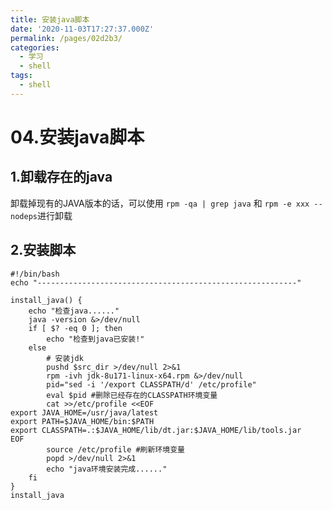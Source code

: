 ```yaml
---
title: 安装java脚本
date: '2020-11-03T17:27:37.000Z'
permalink: /pages/02d2b3/
categories:
  - 学习
  - shell
tags:
  - shell
---
```


# 04.安装java脚本

## 1.卸载存在的java

卸载掉现有的JAVA版本的话，可以使用 `rpm -qa | grep java` 和 `rpm -e xxx --nodeps`进行卸载

## 2.安装脚本

```text
#!/bin/bash
echo "----------------------------------------------------------"

install_java() {
    echo "检查java......"
    java -version &>/dev/null
    if [ $? -eq 0 ]; then
        echo "检查到java已安装!"
    else
        # 安装jdk
        pushd $src_dir >/dev/null 2>&1
        rpm -ivh jdk-8u171-linux-x64.rpm &>/dev/null
        pid="sed -i '/export CLASSPATH/d' /etc/profile"
        eval $pid #删除已经存在的CLASSPATH环境变量
        cat >>/etc/profile <<EOF
export JAVA_HOME=/usr/java/latest
export PATH=$JAVA_HOME/bin:$PATH 
export CLASSPATH=.:$JAVA_HOME/lib/dt.jar:$JAVA_HOME/lib/tools.jar
EOF
        source /etc/profile #刷新环境变量
        popd >/dev/null 2>&1
        echo "java环境安装完成......"
    fi
}
install_java
```

